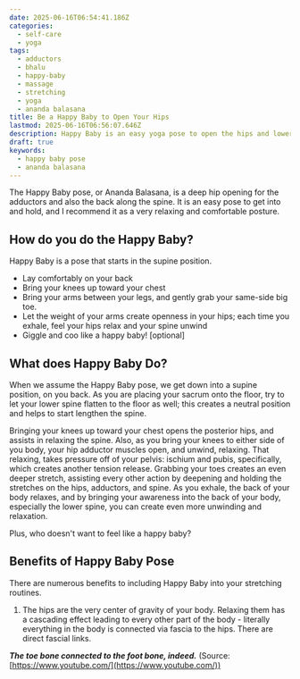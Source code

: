 ```yaml
---
date: 2025-06-16T06:54:41.186Z
categories:
  - self-care
  - yoga
tags:
  - adductors
  - bhalu
  - happy-baby
  - massage
  - stretching
  - yoga
  - ananda balasana
title: Be a Happy Baby to Open Your Hips
lastmod: 2025-06-16T06:56:07.646Z
description: Happy Baby is an easy yoga pose to open the hips and lower spine - plus, who doesn't wanna feel like a happy baby?
draft: true
keywords:
  - happy baby pose
  - ananda balasana
---
```


The Happy Baby pose, or Ananda Balasana, is a deep hip opening for the adductors and also the back along the spine. It is an easy pose to get into and hold, and I recommend it as a very relaxing and comfortable posture.

## How do you do the Happy Baby?

Happy Baby is a pose that starts in the supine position.  

- Lay comfortably on your back
- Bring your knees up toward your chest
- Bring your arms between your legs, and gently grab your same-side big toe.
- Let the weight of your arms create openness in your hips;  each time you exhale, feel your hips relax and your spine unwind
- Giggle and coo like a happy baby! [optional]

## What does Happy Baby Do?

When we assume the Happy Baby pose, we get down into a supine position, on you back.  As you are placing your sacrum onto the floor, try to let your lower spine flatten to the floor as well; this creates a neutral position and helps to start lengthen the spine.

Bringing your knees up toward your chest opens the posterior hips, and assists in relaxing the spine.  Also, as you bring your knees to either side of you body, your hip adductor muscles open, and unwind, relaxing.  That relaxing, takes pressure off of your pelvis: ischium and pubis, specifically, which creates another tension release.
Grabbing your toes creates an even deeper stretch, assisting every other action by deepening and holding the stretches on the hips, adductors, and spine.
As you exhale, the back of your body relaxes, and by bringing your awareness into the back of your body, especially the lower spine, you can create even more unwinding and relaxation.

Plus, who doesn't want to feel like a happy baby?

## Benefits of Happy Baby Pose

There are numerous benefits to including Happy Baby into your stretching routines.  

1. The hips are the very center of gravity of your body. Relaxing them has a cascading effect leading to every other part of the body - literally everything in the body is connected via fascia to the hips.  There are direct fascial links.  

***The toe bone connected to the foot bone, indeed.***
(Source: [https://www.youtube.com/](https://www.youtube.com/))
